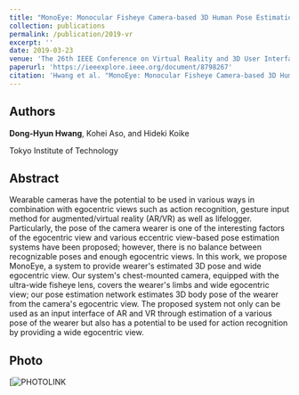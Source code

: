 ```yaml
---
title: "MonoEye: Monocular Fisheye Camera-based 3D Human Pose Estimation"
collection: publications
permalink: /publication/2019-vr
excerpt: ''
date: 2019-03-23
venue: 'The 26th IEEE Conference on Virtual Reality and 3D User Interfaces (IEEE VR 2019, Poster)'
paperurl: 'https://ieeexplore.ieee.org/document/8798267'
citation: 'Hwang et al. "MonoEye: Monocular Fisheye Camera-based 3D Human Pose Estimation." 2019 IEEE Conference on Virtual Reality and 3D User Interfaces (VR). IEEE, 2019.'
---
```

## Authors
**Dong-Hyun Hwang**, Kohei Aso, and Hideki Koike 

Tokyo Institute of Technology

## Abstract
Wearable cameras have the potential to be used in various ways in combination with egocentric views such as action recognition, gesture input method for augmented/virtual reality (AR/VR) as well as lifelogger. Particularly, the pose of the camera wearer is one of the interesting factors of the egocentric view and various eccentric view-based pose estimation systems have been proposed; however, there is no balance between recognizable poses and enough egocentric views. In this work, we propose MonoEye, a system to provide wearer's estimated 3D pose and wide egocentric view. Our system's chest-mounted camera, equipped with the ultra-wide fisheye lens, covers the wearer's limbs and wide egocentric view; our pose estimation network estimates 3D body pose of the wearer from the camera's egocentric view. The proposed system not only can be used as an input interface of AR and VR through estimation of a various pose of the wearer but also has a potential to be used for action recognition by providing a wide egocentric view.

## Photo
[![PHOTOLINK](https://ieeexplore.ieee.org/mediastore_new/IEEE/content/media/8787730/8797678/8798267/988_989_hyunhwang-fig-1-source-large.gif)
